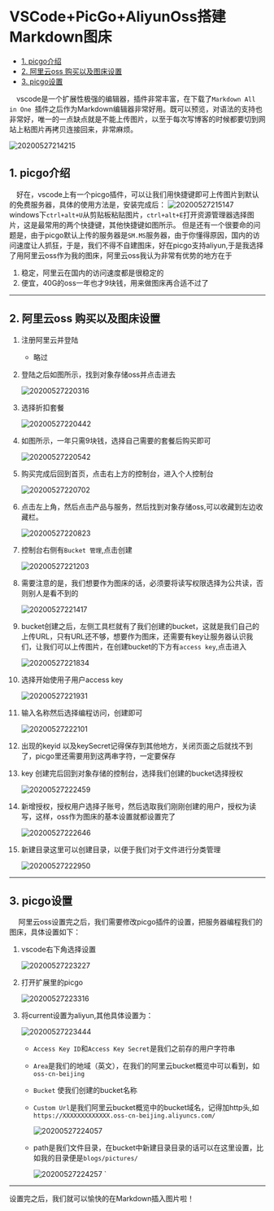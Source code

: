 # VSCode+PicGo+AliyunOss搭建Markdown图床

<!-- TOC -->

- [1. picgo介绍](#1-picgo介绍)
- [2. 阿里云oss 购买以及图床设置](#2-阿里云oss-购买以及图床设置)
- [3. picgo设置](#3-picgo设置)

<!-- /TOC -->

&emsp;vscode是一个扩展性极强的编辑器，插件非常丰富，在下载了`Markdown All in One
`插件之后作为Markdown编辑器非常好用。既可以预览，对语法的支持也非常好，唯一的一点缺点就是不能上传图片，以至于每次写博客的时候都要切到网站上粘图片再拷贝连接回来，非常麻烦。

![20200527214215](https://cdn.jsdelivr.net/gh/SuperMarioYL/ImageHostingService@master/resources/blogs/20200527214215.png)


## 1. picgo介绍
&emsp;好在，vscode上有一个picgo插件，可以让我们用快捷键即可上传图片到默认的免费服务器，具体的使用方法是，安装完成后：
![20200527215147](https://cdn.jsdelivr.net/gh/SuperMarioYL/ImageHostingService@master/resources/blogs/20200527215147.png)
windows下`ctrl+alt+U`从剪贴板粘贴图片，`ctrl+alt+E`打开资源管理器选择图片，这是最常用的两个快捷键，其他快捷键如图所示。
但是还有一个很要命的问题是，由于picgo默认上传的服务器是`SM.MS`服务器，由于你懂得原因，国内的访问速度让人抓狂，于是，我们不得不自建图床，好在picgo支持aliyun,于是我选择了用阿里云oss作为我的图床，阿里云oss我认为非常有优势的地方在于

1. 稳定，阿里云在国内的访问速度都是很稳定的
2. 便宜，40G的oss一年也才9块钱，用来做图床再合适不过了

--- 


## 2. 阿里云oss 购买以及图床设置

1. 注册阿里云并登陆
    - 略过
2. 登陆之后如图所示，找到对象存储oss并点击进去

   ![20200527220316](https://cdn.jsdelivr.net/gh/SuperMarioYL/ImageHostingService@master/resources/blogs/20200527220316.png)

3. 选择折扣套餐

    ![20200527220442](https://cdn.jsdelivr.net/gh/SuperMarioYL/ImageHostingService@master/resources/blogs/20200527220442.png)

4. 如图所示，一年只需9块钱，选择自己需要的套餐后购买即可
   
   ![20200527220542](https://cdn.jsdelivr.net/gh/SuperMarioYL/ImageHostingService@master/resources/blogs/20200527220542.png)

5. 购买完成后回到首页，点击右上方的控制台，进入个人控制台

    ![20200527220702](https://cdn.jsdelivr.net/gh/SuperMarioYL/ImageHostingService@master/resources/blogs/20200527220702.png)

6. 点击左上角，然后点击产品与服务，然后找到对象存储oss,可以收藏到左边收藏栏。
    
    ![20200527220823](https://cdn.jsdelivr.net/gh/SuperMarioYL/ImageHostingService@master/resources/blogs/20200527220823.png)

7. 控制台右侧有`Bucket 管理`,点击创建

    ![20200527221203](https://cdn.jsdelivr.net/gh/SuperMarioYL/ImageHostingService@master/resources/blogs/20200527221203.png)

8. 需要注意的是，我们想要作为图床的话，必须要将读写权限选择为公共读，否则别人是看不到的
   
   ![20200527221417](https://cdn.jsdelivr.net/gh/SuperMarioYL/ImageHostingService@master/resources/blogs/20200527221417.png)

9. bucket创建之后，左侧工具栏就有了我们创建的bucket，这就是我们自己的上传URL，只有URL还不够，想要作为图床，还需要有key让服务器认识我们，让我们可以上传图片，在创建bucket的下方有`access key`,点击进入
    
    ![20200527221834](https://cdn.jsdelivr.net/gh/SuperMarioYL/ImageHostingService@master/resources/blogs/20200527221834.png)

10. 选择开始使用子用户access key

    ![20200527221931](https://cdn.jsdelivr.net/gh/SuperMarioYL/ImageHostingService@master/resources/blogs/20200527221931.png)

11. 输入名称然后选择编程访问，创建即可
    
    ![20200527222101](https://cdn.jsdelivr.net/gh/SuperMarioYL/ImageHostingService@master/resources/blogs/20200527222101.png)

12. 出现的keyid 以及keySecret记得保存到其他地方，关闭页面之后就找不到了，picgo里还需要用到这两串字符，一定要保存

13. key 创建完后回到对象存储的控制台，选择我们创建的bucket选择授权
    
    ![20200527222459](https://cdn.jsdelivr.net/gh/SuperMarioYL/ImageHostingService@master/resources/blogs/20200527222459.png)

14. 新增授权，授权用户选择子账号，然后选取我们刚刚创建的用户，授权为读写，这样，oss作为图床的基本设置就都设置完了
    
    ![20200527222646](https://cdn.jsdelivr.net/gh/SuperMarioYL/ImageHostingService@master/resources/blogs/20200527222646.png)

15. 新建目录这里可以创建目录，以便于我们对于文件进行分类管理

    ![20200527222950](https://cdn.jsdelivr.net/gh/SuperMarioYL/ImageHostingService@master/resources/blogs/20200527222950.png)

---

## 3. picgo设置

&emsp; 阿里云oss设置完之后，我们需要修改picgo插件的设置，把服务器编程我们的图床，具体设置如下：

1. vscode右下角选择设置

    ![20200527223227](https://cdn.jsdelivr.net/gh/SuperMarioYL/ImageHostingService@master/resources/blogs/20200527223227.png)

2. 打开扩展里的picgo

    ![20200527223316](https://cdn.jsdelivr.net/gh/SuperMarioYL/ImageHostingService@master/resources/blogs/20200527223316.png)

3. 将current设置为aliyun,其他具体设置为：

    ![20200527223444](https://cdn.jsdelivr.net/gh/SuperMarioYL/ImageHostingService@master/resources/blogs/20200527223444.png)

    - `Access Key ID`和`Access Key Secret`是我们之前存的用户字符串
    - `Area`是我们的地域（英文），在我们的阿里云bucket概览中可以看到，如`oss-cn-beijing`
    - `Bucket` 使我们创建的bucket名称
    - `Custom Url`是我们阿里云bucket概览中的bucket域名，记得加http头,如` https://XXXXXXXXXXXXX.oss-cn-beijing.aliyuncs.com/`
        
        ![20200527224057](https://cdn.jsdelivr.net/gh/SuperMarioYL/ImageHostingService@master/resources/blogs/20200527224057.png)
    - path是我们文件目录，在bucket中新建目录目录的话可以在这里设置，比如我的目录便是`blogs/pictures/`

        ![20200527224257](https://cdn.jsdelivr.net/gh/SuperMarioYL/ImageHostingService@master/resources/blogs/20200527224257.png)
`

---

设置完之后，我们就可以愉快的在Markdown插入图片啦！
